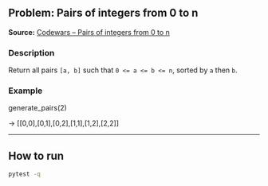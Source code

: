 ## Problem: Pairs of integers from 0 to n
**Source:** [Codewars – Pairs of integers from 0 to n](https://www.codewars.com/kata/588e27b7d1140d31cb000060/python)

### Description
Return all pairs `[a, b]` such that `0 <= a <= b <= n`, sorted by `a` then `b`.

### Example
generate_pairs(2)

-> [[0,0],[0,1],[0,2],[1,1],[1,2],[2,2]]

---

## How to run
```bash
pytest -q